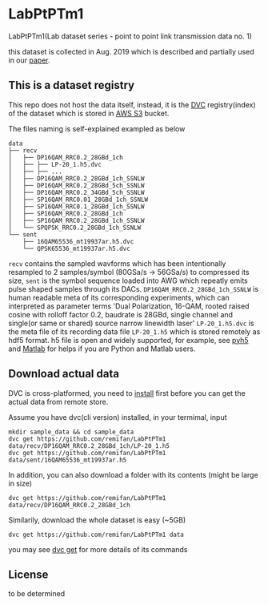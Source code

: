 # LabPtPTm1

LabPtPTm1(Lab dataset series - point to point link transmission data no. 1)

this dataset is collected in Aug. 2019 which is described and partially used in our [paper](https://www.nature.com/articles/s41467-020-17516-7).


## This is a dataset registry

This repo does not host the data itself, instead, it is the [DVC](https://dvc.org/doc/use-cases/data-registries) registry(index) of the dataset which is stored in [AWS S3](https://aws.amazon.com/s3/) bucket.

The files naming is self-explained exampled as below

```
data
├── recv
│   ├── DP16QAM_RRC0.2_28GBd_1ch
│   ├── ├── LP-20_1.h5.dvc
│   ├── ├── ...
│   ├── DP16QAM_RRC0.2_28GBd_1ch_SSNLW
│   ├── DP16QAM_RRC0.2_28GBd_5ch_SSNLW
│   ├── DP16QAM_RRC0.2_34GBd_5ch_SSNLW
│   ├── SP16QAM_RRC0.01_28GBd_1ch_SSNLW
│   ├── SP16QAM_RRC0.1_28GBd_1ch_SSNLW
│   ├── SP16QAM_RRC0.2_28GBd_1ch
│   ├── SP16QAM_RRC0.2_28GBd_1ch_SSNLW
│   └── SPQPSK_RRC0.2_28GBd_1ch_SSNLW
└── sent
    ├── 16QAM65536_mt19937ar.h5.dvc
    └── QPSK65536_mt19937ar.h5.dvc
```

`recv` contains the sampled wavforms which has been intentionally resampled to 2 samples/symbol (80GSa/s -> 56GSa/s) to compressed its size, `sent` is the symbol sequence loaded into AWG which repeatly emits pulse shaped samples through its DACs.
`DP16QAM_RRC0.2_28GBd_1ch_SSNLW` is human readable meta of its corresponding experiments, which can interpreted as parameter terms 'Dual Polarization, 16-QAM, rooted raised cosine with rolloff factor 0.2, baudrate is 28GBd, single channel and single(or same or shared) source narrow linewidth laser'
`LP-20_1.h5.dvc` is the meta file of its recording data file `LP-20_1.h5` which is stored remotely as hdf5 format. h5 file is open and widely supported, for example, see [pyh5](https://www.h5py.org/) and [Matlab](https://www.mathworks.com/help/matlab/import_export/importing-hierarchical-data-format-hdf5-files.html) for helps if you are Python and Matlab users.


## Download actual data

DVC is cross-platformed, you need to [install](https://dvc.org/doc/install) first before you can get the actual data from remote store.

Assume you have dvc(cli version) installed, in your termimal, input
```
mkdir sample_data && cd sample_data
dvc get https://github.com/remifan/LabPtPTm1 data/recv/DP16QAM_RRC0.2_28GBd_1ch/LP-20_1.h5
dvc get https://github.com/remifan/LabPtPTm1 data/sent/16QAM65536_mt19937ar.h5
```

In addition, you can also download a folder with its contents (might be large in size)
```
dvc get https://github.com/remifan/LabPtPTm1 data/recv/DP16QAM_RRC0.2_28GBd_1ch
```

Similarily, download the whole dataset is easy (~5GB)

```
dvc get https://github.com/remifan/LabPtPTm1 data
```

you may see [dvc get](https://dvc.org/doc/command-reference/get) for more details of its commands

## License

to be determined

